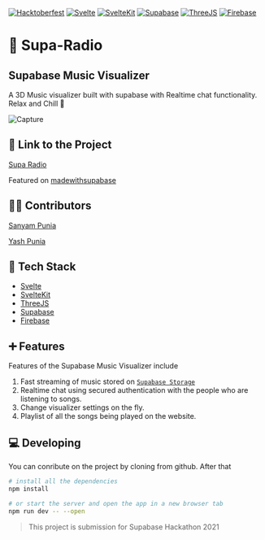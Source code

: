 [![Hacktoberfest](https://img.shields.io/static/v1?label=hacktoberfest&message=hackathon&color=90a88b&style=flat-square)](https://hacktoberfest.digitalocean.com/)
[![Svelte](https://img.shields.io/static/v1?label=svelte&message=js&color=important&style=flat-square)](https://svelte.dev/)
[![SvelteKit](https://img.shields.io/static/v1?label=svelte&message=kit&color=important&style=flat-square)](https://kit.svelte.dev/)
[![Supabase](https://img.shields.io/static/v1?label=supabase&message=database&color=red&style=flat-square)](https://supabase.io/)
[![ThreeJS](https://img.shields.io/static/v1?label=threejs&message=visualizer&color=blue&style=flat-square)](https://threejs.org/)
[![Firebase](https://img.shields.io/static/v1?label=firebase&message=hosting&color=ff69b4&style=flat-square)](https://firebase.google.com/)

# 🎵 Supa-Radio

## Supabase Music Visualizer

A 3D Music visualizer built with supabase with Realtime chat functionality. Relax and Chill 🎵

![Capture](https://user-images.githubusercontent.com/35108041/136731508-4fa7d47d-6c94-46f1-b5f6-7ba12d30d60d.PNG)

## 🔗 Link to the Project

[Supa Radio](https://suparadio-viz.web.app/)

Featured on [madewithsupabase](https://www.madewithsupabase.com/p/supa-radio)

## 👨‍🌾 Contributors

[Sanyam Punia](https://github.com/SanyamPunia) 

[Yash Punia](https://github.com/Yash-Punia)

## 🔌 Tech Stack

  * [Svelte](https://svelte.dev/)
  * [SvelteKit](https://kit.svelte.dev/)
  * [ThreeJS](https://threejs.org/)
  * [Supabase](https://supabase.io/)
  * [Firebase](https://firebase.google.com/)

## ➕ Features

Features of the Supabase Music Visualizer include
1. Fast streaming of music stored on [`Supabase Storage`](https://supabase.io/docs/guides/storage)
2. Realtime chat using secured authentication with the people who are listening to songs.
3. Change visualizer settings on the fly.
4. Playlist of all the songs being played on the website.

## 💻 Developing

You can conribute on the project by cloning from github. After that

```bash
# install all the dependencies
npm install

# or start the server and open the app in a new browser tab
npm run dev -- --open
```

> This project is submission for Supabase Hackathon 2021
